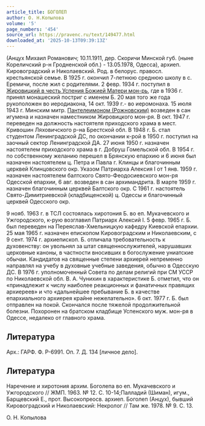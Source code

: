 ```yaml
---
article_title: БОГОЛЕП
author: О. Н.Копылова
volume: '5'
page_numbers: '454'
source_url: https://pravenc.ru/text/149477.html
downloaded_at: '2025-10-13T09:39:13Z'
---
```


(Анцух Михаил Романович; 10.11.1911, дер. Скоричи Минской губ. (ныне Кореличский р-н Гродненской обл.) - 13.05.1978, Одесса), архиеп. Кировоградский и Николаевский. Род. в белорус. правосл. крестьянской семье. В 1925 г. окончил 7-летнюю среднюю школу в с. Еремичи, после жил с родителями. 2 февр. 1934 г. поступил в [Жировицкий в честь Успения Божией Матери мон-рь](<https://pravenc.ru/text/Жировицкий в честь Успения Божией Матери мон-рь.html>), где в 1936 г. принял монашеский постриг с именем Б. 20 мая того же года рукоположен во иеродиакона, 14 окт. 1939 г.- во иеромонаха. 15 июля 1943 г. Минским митр. [Пантелеимоном (Рожновским)](<https://pravenc.ru/text/Пантелеимоном (Рожновским).html>) возведен в сан игумена и назначен наместником Жировицкого мон-ря. В окт. 1947 г. переведен на должность настоятеля приходского храма в мест. Кривошин Ляховичского р-на Брестской обл. В 1948 г. Б. стал студентом Ленинградской ДС, по окончании к-рой в 1950 г. поступил на заочный сектор Ленинградской ДА. 27 июня 1950 г. назначен настоятелем приходского храма в г. Добруш Гомельской обл. В 1954 г. по собственному желанию перешел в Брянскую епархию и 6 июня был назначен настоятелем ц. Петра и Павла г. Клинцы и благочинным церквей Клинцовского окр. Указом Патриарха Алексия I от 1 янв. 1959 г. назначен настоятелем балтского Свято-Феодосиевского мон-ря Одесской епархии, 6 авг. возведен в сан архимандрита. В марте 1959 г. назначен благочинным церквей Балтского окр. С 1961 г. настоятель Свято-Димитриевской (кладбищенской) ц. Одессы и благочинный церквей Одесского окр.

9 нояб. 1963 г. в ТСЛ состоялась хиротония Б. во еп. Мукачевского и Ужгородского, к-рую возглавил Патриарх Алексий I. 5 февр. 1965 г. Б. был переведен на Переяслав-Хмельницкую кафедру Киевской епархии. 25 мая 1965 г. назначен епископом Кировоградским и Николаевским, с 9 сент. 1974 г. архиепископ. Б. отличала требовательность к духовенству: он увольнял за штат священнослужителей, нарушавших церковные каноны, в частности вносивших в богослужение униатские обычаи. Кандидатов на священные степени архиерей непременно направлял на учебу в духовные учебные заведения, обычно в Одесскую ДС. В 1976 г. уполномоченный Совета по делам религий при СМ УССР по Николаевской обл. В. А. Чунихин в характеристике Б. отметил, что он «принадлежит к числу наиболее реакционных и фанатичных правящих архиереев» и что «дальнейшее пребывание Б. в качестве епархиального архиерея крайне нежелательно». 6 окт. 1977 г. Б. был отправлен на покой. Скончался после тяжелой продолжительной болезни. Похоронен на братском кладбище Успенского муж. мон-ря в Одессе, недалеко от главного храма.

## Литература

Арх.: ГАРФ. Ф. Р-6991. Оп. 7. Д. 134 [личное дело].

## Литература

Наречение и хиротония архим. Боголепа во еп. Мукачевского и Ужгородского // ЖМП. 1963. № 12. С. 10-14;Палладий (Шиман), игум., Барщевский Е., прот. Высокопреосв. архиеп. Боголеп (Анцух), бывший Кировоградский и Николаевский: Некролог // Там же. 1978. № 9. С. 13.

О. Н.  Копылова
